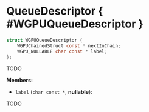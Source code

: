 

# QueueDescriptor { #WGPUQueueDescriptor }

```C
struct WGPUQueueDescriptor {
    WGPUChainedStruct const * nextInChain;
    WGPU_NULLABLE char const * label;
};
```


TODO


**Members:**


 - `label` (`char const *`, **nullable**):


TODO




